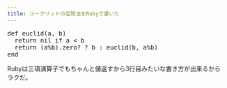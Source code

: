 ```yaml
---
title: ユークリッドの互除法をRubyで書いた
---
```

<pre lang="ruby">
def euclid(a, b)
  return nil if a < b
  return (a%b).zero? ? b : euclid(b, a%b)
end
</pre>

Rubyは三項演算子でもちゃんと値返すから3行目みたいな書き方が出来るからラクだ。</pre>
